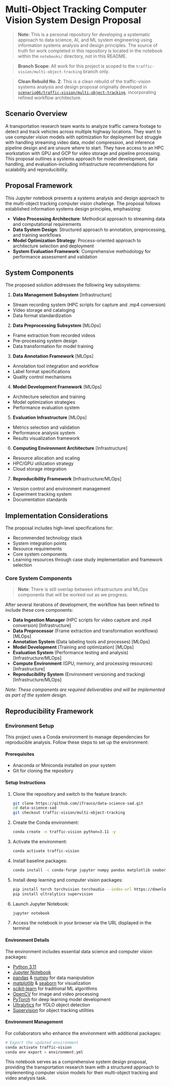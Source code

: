 # Multi-Object Tracking Computer Vision System Design Proposal

> **Note**: This is a personal repository for developing a systematic approach to data science, AI, and ML system engineering using information systems analysis and design principles. The source of truth for work completed in this repository is located in the notebook within the `notebooks/` directory, not in this README.

> **Branch Scope**: All work for this project is scoped to the `traffic-vision/multi-object-tracking` branch only.

> **Clean Rebuild No. 2**: This is a clean rebuild of the traffic-vision systems analysis and design proposal originally developed in [`scenario06/traffic-vision/multi-object-tracking`](https://github.com/iTrauco/data-science-sad/tree/scenario06/traffic-vision/multi-object-tracking), incorporating refined workflow architecture.

## Scenario Overview
A transportation research team wants to analyze traffic camera footage to detect and track vehicles across multiple highway locations. They want to use computer vision models with optimization for deployment but struggle with handling streaming video data, model compression, and inference pipeline design and are unsure where to start. They have access to an HPC workstation with GPU and GCP for video storage and pipeline processing. This proposal outlines a systems approach for model development, data handling, and evaluation-including infrastructure recommendations for scalability and reproducibility.

## Proposal Framework
This Jupyter notebook presents a systems analysis and design approach to the multi-object tracking computer vision challenge. The proposal follows established information systems design principles, emphasizing:
- **Video Processing Architecture**: Methodical approach to streaming data and computational requirements
- **Data System Design**: Structured approach to annotation, preprocessing, and training workflows
- **Model Optimization Strategy**: Process-oriented approach to architecture selection and deployment
- **System Evaluation Framework**: Comprehensive methodology for performance assessment and validation

## System Components
The proposed solution addresses the following key subsystems:
1. **Data Management Subsystem** [Infrastructure]
  - Stream recording system (HPC scripts for capture and .mp4 conversion)
  - Video storage and cataloging
  - Data format standardization
2. **Data Preprocessing Subsystem** [MLOps]
  - Frame extraction from recorded videos
  - Pre-processing system design
  - Data transformation for model training
3. **Data Annotation Framework** [MLOps]
  - Annotation tool integration and workflow
  - Label format specifications
  - Quality control mechanisms
4. **Model Development Framework** [MLOps]
  - Architecture selection and training
  - Model optimization strategies
  - Performance evaluation system
5. **Evaluation Infrastructure** [MLOps]
  - Metrics selection and validation
  - Performance analysis system
  - Results visualization framework
6. **Computing Environment Architecture** [Infrastructure]
  - Resource allocation and scaling
  - HPC/GPU utilization strategy
  - Cloud storage integration
7. **Reproducibility Framework** [Infrastructure/MLOps]
  - Version control and environment management
  - Experiment tracking system
  - Documentation standards

## Implementation Considerations
The proposal includes high-level specifications for:
- Recommended technology stack
- System integration points
- Resource requirements
- Core system components
- Learning resources through case study implementation and framework selection

### Core System Components
> **Note**: There is still overlap between infrastructure and MLOps components that will be worked out as we progress.

After several iterations of development, the workflow has been refined to include these core components:
- **Data Ingestion Manager** (HPC scripts for video capture and .mp4 conversion) [Infrastructure]
- **Data Preprocessor** (Frame extraction and transformation workflows) [MLOps]
- **Annotation System** (Data labeling tools and processes) [MLOps]
- **Model Development** (Training and optimization) [MLOps]
- **Evaluation System** (Performance testing and analysis) [Infrastructure/MLOps]
- **Compute Environment** (GPU, memory, and processing resources) [Infrastructure]
- **Reproducibility System** (Environment versioning and tracking) [Infrastructure/MLOps]

*Note: These components are required deliverables and will be implemented as part of the system design.*


## Reproducibility Framework
### Environment Setup

This project uses a Conda environment to manage dependencies for reproducible analysis. Follow these steps to set up the environment:

#### Prerequisites
- Anaconda or Miniconda installed on your system
- Git for cloning the repository

#### Setup Instructions

1. Clone the repository and switch to the feature branch:
   ```bash
   git clone https://github.com/iTrauco/data-science-sad.git
   cd data-science-sad
   git checkout traffic-vision/multi-object-tracking
   ```

2. Create the Conda environment:
   ```bash
   conda create -n traffic-vision python=3.11 -y
   ```

3. Activate the environment:
   ```bash
   conda activate traffic-vision
   ```

4. Install baseline packages:
   ```bash
   conda install -c conda-forge jupyter numpy pandas matplotlib seaborn scikit-learn opencv -y
   ```

5. Install deep learning and computer vision packages:
   ```bash
   pip install torch torchvision torchaudio --index-url https://download.pytorch.org/whl/cu118
   pip install ultralytics supervision
   ```

6. Launch Jupyter Notebook:
   ```bash
   jupyter notebook
   ```

7. Access the notebook in your browser via the URL displayed in the terminal

#### Environment Details

The environment includes essential data science and computer vision packages:
- [Python 3.11](https://www.python.org/downloads/release/python-3110/)
- [Jupyter Notebook](https://jupyter.org/documentation)
- [pandas](https://pandas.pydata.org/docs/) & [numpy](https://numpy.org/doc/stable/) for data manipulation
- [matplotlib](https://matplotlib.org/stable/index.html) & [seaborn](https://seaborn.pydata.org/) for visualization
- [scikit-learn](https://scikit-learn.org/stable/documentation.html) for traditional ML algorithms
- [OpenCV](https://docs.opencv.org/4.x/) for image and video processing
- [PyTorch](https://pytorch.org/docs/stable/index.html) for deep learning model development
- [Ultralytics](https://docs.ultralytics.com/) for YOLO object detection
- [Supervision](https://supervision.roboflow.com/) for object tracking utilities

#### Environment Management

For collaborators who enhance the environment with additional packages:

```bash
# Export the updated environment
conda activate traffic-vision
conda env export > environment.yml
```
This notebook serves as a comprehensive system design proposal, providing the transportation research team with a structured approach to implementing computer vision models for their multi-object tracking and video analysis task.